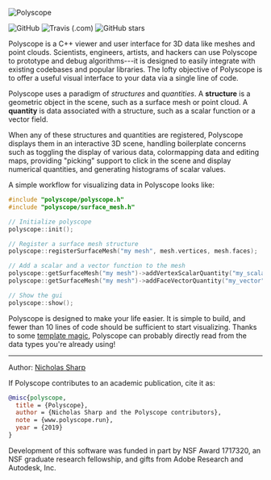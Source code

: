 ![Polyscope](/media/teaser.svg)

![GitHub](https://img.shields.io/github/license/nmwsharp/polyscope?style=flat-square)
![Travis (.com)](https://img.shields.io/travis/com/nmwsharp/polyscope?style=flat-square)
![GitHub stars](https://img.shields.io/github/stars/nmwsharp/polyscope?style=flat-square)

Polyscope is a C++ viewer and user interface for 3D data like meshes and point clouds. Scientists, engineers, artists, and hackers can use Polyscope to prototype and debug algorithms---it is designed to easily integrate with existing codebases and popular libraries.  The lofty objective of Polyscope is to offer a useful visual interface to your data via a single line of code.

Polyscope uses a paradigm of *structures* and *quantities*. A **structure** is a geometric object in the scene, such as a surface mesh or point cloud. A **quantity** is data associated with a structure, such as a scalar function or a vector field.

When any of these structures and quantities are registered, Polyscope displays them in an interactive 3D scene, handling boilerplate concerns such as toggling the display of various data, colormapping data and editing maps, providing "picking" support to click in the scene and display numerical quantities, and generating histograms of scalar values.

A simple workflow for visualizing data in Polyscope looks like:
``` C++
#include "polyscope/polyscope.h"
#include "polyscope/surface_mesh.h"

// Initialize polyscope
polyscope::init();

// Register a surface mesh structure
polyscope::registerSurfaceMesh("my mesh", mesh.vertices, mesh.faces);

// Add a scalar and a vector function to the mesh
polyscope::getSurfaceMesh("my mesh")->addVertexScalarQuantity("my_scalar", scalarQuantity);
polyscope::getSurfaceMesh("my mesh")->addFaceVectorQuantity("my_vector", vectorQuantity);

// Show the gui
polyscope::show();
```

Polyscope is designed to make your life easier. It is simple to build, and fewer than 10 lines of code should be sufficient to start visualizing. Thanks to some [template magic](../data_adaptors), Polyscope can probably directly read from the data types you're already using!

---
Author: [Nicholas Sharp](http://www.nmwsharp.com)

If Polyscope contributes to an academic publication, cite it as:
```bib
@misc{polyscope,
  title = {Polyscope},
  author = {Nicholas Sharp and the Polyscope contributors},
  note = {www.polyscope.run},
  year = {2019}
}
```

Development of this software was funded in part by NSF Award 1717320, an NSF graduate research fellowship, and gifts from Adobe Research and Autodesk, Inc.
# 
<!--^^^ that pound is of immeasurable importance, it hides the top level title-->
